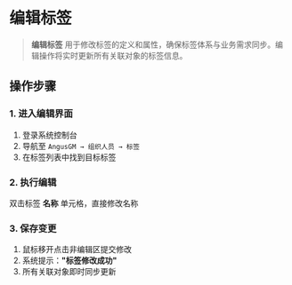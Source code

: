 # 编辑标签

> **编辑标签** 用于修改标签的定义和属性，确保标签体系与业务需求同步。编辑操作将实时更新所有关联对象的标签信息。

## 操作步骤

### 1. 进入编辑界面
1. 登录系统控制台
2. 导航至 `AngusGM → 组织人员 → 标签`
3. 在标签列表中找到目标标签

### 2. 执行编辑
双击标签 **名称** 单元格，直接修改名称

### 3. 保存变更
1. 鼠标移开点击非编辑区提交修改
2. 系统提示：**"标签修改成功"**
3. 所有关联对象即时同步更新

